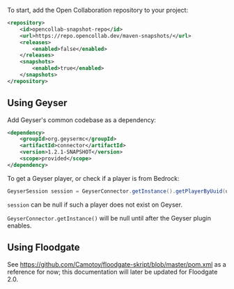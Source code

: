 To start, add the Open Collaboration repository to your project:

```xml
<repository>
    <id>opencollab-snapshot-repo</id>
    <url>https://repo.opencollab.dev/maven-snapshots/</url>
    <releases>
        <enabled>false</enabled>
    </releases>
    <snapshots>
        <enabled>true</enabled>
    </snapshots>
</repository>
```

## Using Geyser

Add Geyser's common codebase as a dependency:

```xml
<dependency>
    <groupId>org.geysermc</groupId>
    <artifactId>connector</artifactId>
    <version>1.2.1-SNAPSHOT</version>
    <scope>provided</scope>
</dependency>
```

To get a Geyser player, or check if a player is from Bedrock:

```java
GeyserSession session = GeyserConnector.getInstance().getPlayerByUuid(uuid);
```

`session` can be null if such a player does not exist on Geyser.

`GeyserConnector.getInstance()` will be null until after the Geyser plugin enables.


## Using Floodgate

See https://github.com/Camotoy/floodgate-skript/blob/master/pom.xml as a reference for now; this documentation will later be updated for Floodgate 2.0.